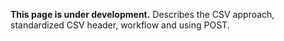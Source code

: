 
<div class="bg-info" markdown="1">

**This page is under development.** Describes the CSV approach, standardized CSV header, workflow and using POST.


</div>